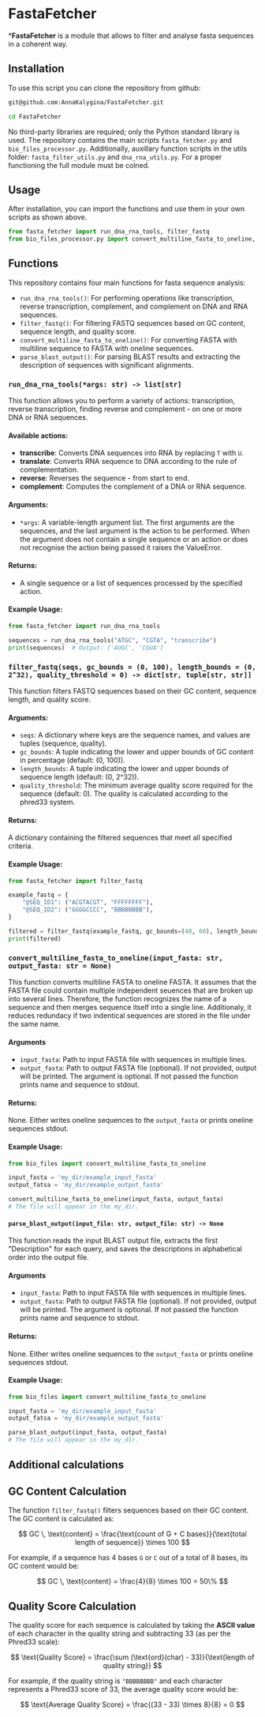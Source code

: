 # FastaFetcher
***FastaFetcher** is a module that allows to filter and analyse fasta sequences in a coherent way. 

## Installation
To use this script you can clone the repository from github:

``` bash
git@github.com:AnnaKalygina/FastaFetcher.git

cd FastaFetcher
```
No third-party libraries are required; only the Python standard library is used.
The repository contains the main scripts `fasta_fetcher.py` and `bio_files_processor.py`. Additionally, auxillary function scripts in the utils folder: `fasta_filter_utils.py` and `dna_rna_utils.py`. For a proper functioning the full module must be colned.

## Usage

After installation, you can import the functions and use them in your own scripts as shown above.

```python
from fasta_fetcher import run_dna_rna_tools, filter_fastq
from bio_files_processor.py import convert_multiline_fasta_to_oneline, parse_blast_output
```

## Functions
This repository contains four main functions for fasta sequence analysis: 
- `run_dna_rna_tools()`: For performing operations like transcription, reverse transcription, complement, and complement on DNA and RNA sequences.
- `filter_fastq()`: For filtering FASTQ sequences based on GC content, sequence length, and quality score.
- `convert_multiline_fasta_to_oneline()`: For converting FASTA with multiline sequence to FASTA with oneline sequences.
- `parse_blast_output()`: For parsing BLAST results and extracting the description of sequences with significant alignments.

### `run_dna_rna_tools(*args: str) -> list[str]`
This function allows you to perform a variety of actions: transcription, reverse transcription, finding reverse and complement - on one or more DNA or RNA sequences. 

#### Available actions:
- **transcribe**: Converts DNA sequences into RNA by replacing `T` with `U`.
- **translate**: Converts RNA sequence to DNA according to the rule of complementation.
- **reverse**: Reverses the sequence - from start to end.
- **complement**: Computes the complement of a DNA or RNA sequence.

#### Arguments:
- `*args`: A variable-length argument list. The first arguments are the sequences, and the last argument is the action to be performed.
When the argument does not contain a single sequence or an action or does not recognise the action being passed it raises the ValueError.

#### Returns:
- A single sequence or a list of sequences processed by the specified action.

#### Example Usage:

``` python
from fasta_fetcher import run_dna_rna_tools

sequences = run_dna_rna_tools("ATGC", "CGTA", "transcribe")
print(sequences)  # Output: ['AUGC', 'CGUA']
```

### `filter_fastq(seqs, gc_bounds = (0, 100), length_bounds = (0, 2^32), quality_threshold = 0) -> dict[str, tuple[str, str]]`

This function filters FASTQ sequences based on their GC content, sequence length, and quality score.

#### Arguments:

- `seqs`: A dictionary where keys are the sequence names, and values are tuples (sequence, quality).
- `gc_bounds`: A tuple indicating the lower and upper bounds of GC content in percentage (default: (0, 100)).
- `length_bounds`: A tuple indicating the lower and upper bounds of sequence length (default: (0, 2^32)).
- `quality_threshold`: The minimum average quality score required for the sequence (default: 0). The quality is calculated according to the phred33 system.

#### Returns:
A dictionary containing the filtered sequences that meet all specified criteria.

#### Example Usage:
``` python 
from fasta_fetcher import filter_fastq

example_fastq = {
    "@SEQ_ID1": ("ACGTACGT", "FFFFFFFF"),
    "@SEQ_ID2": ("GGGGCCCC", "BBBBBBBB"),
}

filtered = filter_fastq(example_fastq, gc_bounds=(40, 60), length_bounds=(8, 100), quality_threshold=30)
print(filtered) 

```
### `convert_multiline_fasta_to_oneline(input_fasta: str, output_fasta: str = None)`

This function converts multiline FASTA to oneline FASTA. 
It assumes that the FASTA file could contain multiple independent seuences that are broken up into several lines. 
Therefore, the function recognizes the name of a sequence and then merges sequence itself into a single line. 
Additionaly, it reduces redundacy if two indentical sequences are stored in the file under the same name. 

#### Arguments
- `input_fasta`: Path to input FASTA file with sequences in multiple lines.
- `output_fasta`: Path to output FASTA file (optional). If not provided, output will be printed. The argument is optional. If not passed the function prints name and sequence to stdout.

#### Returns:
None. Either writes oneline sequences to the `output_fasta` or prints oneline sequences stdout. 

#### Example Usage:
``` python 
from bio_files import convert_multiline_fasta_to_oneline

input_fasta = 'my_dir/example_input_fasta'
output_fatsa = 'my_dir/example_output_fasta'

convert_multiline_fasta_to_oneline(input_fasta, output_fasta)
# The file will appear in the my_dir.
```

#### `parse_blast_output(input_file: str, output_file: str) -> None`
This function reads the input BLAST output file, extracts the first "Description"
for each query, and saves the descriptions in alphabetical order into the output file.

#### Arguments
- `input_fasta`: Path to input FASTA file with sequences in multiple lines.
- `output_fasta`: Path to output FASTA file (optional). If not provided, output will be printed. The argument is optional. If not passed the function prints name and sequence to stdout.

#### Returns:
None. Either writes oneline sequences to the `output_fasta` or prints oneline sequences stdout. 

#### Example Usage:
``` python 
from bio_files import convert_multiline_fasta_to_oneline

input_fasta = 'my_dir/example_input_fasta'
output_fatsa = 'my_dir/example_output_fasta'

parse_blast_output(input_fasta, output_fasta)
# The file will appear in the my_dir.
```

## Additional calculations
## GC Content Calculation

The function `filter_fastq()` filters sequences based on their GC content. The GC content is calculated as:

$$
GC \, \text{content} = \frac{\text{count of G + C bases}}{\text{total length of sequence}} \times 100
$$

For example, if a sequence has 4 bases `G` or `C` out of a total of 8 bases, its GC content would be:

$$
GC \, \text{content} = \frac{4}{8} \times 100 = 50\%
$$

## Quality Score Calculation

The quality score for each sequence is calculated by taking the **ASCII value** of each character in the quality string and subtracting 33 (as per the Phred33 scale):

$$
\text{Quality Score} = \frac{\sum (\text{ord}(char) - 33)}{\text{length of quality string}}
$$

For example, if the quality string is `"BBBBBBBB"` and each character represents a Phred33 score of 33, the average quality score would be:

$$
\text{Average Quality Score} = \frac{(33 - 33) \times 8}{8} = 0
$$



